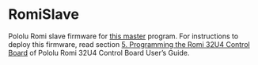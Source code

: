 # RomiSlave

Pololu Romi slave firmware for [this master](https://os.mbed.com/users/fabiofaria/code/DEEC_STM32_for_Romi/) program.
For instructions to deploy this firmware, read section [5. Programming the Romi 32U4 Control Board](https://www.pololu.com/docs/0J69/all#5) of Pololu Romi 32U4 Control Board User’s Guide.
